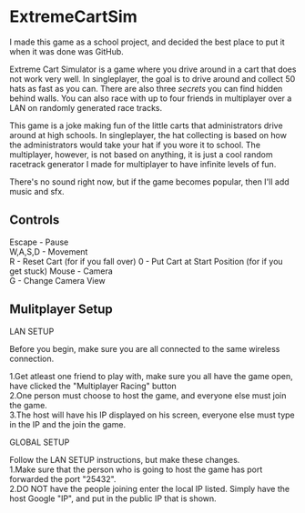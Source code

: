 ExtremeCartSim
==============

I made this game as a school project, and decided the best place to put it when it was done was GitHub.

Extreme Cart Simulator is a game where you drive around in a cart that does not work very well. In singleplayer, the goal is to drive around and collect 50 hats as fast as you can.  There are also three *secrets* you can find hidden behind walls. You can also race with up to four friends in multiplayer over a LAN on randomly generated race tracks. 

This game is a joke making fun of the little carts that administrators drive around at high schools. In singleplayer, the hat collecting is based on how the administrators would take your hat if you wore it to school. The multiplayer, however, is not based on anything, it is just a cool random racetrack generator I made for multiplayer to have infinite levels of fun. 


There's no sound right now, but if the game becomes popular, then I'll add music and sfx.

Controls
--------
Escape - Pause  
W,A,S,D - Movement  
R - Reset Cart (for if you fall over)
0 - Put Cart at Start Position (for if you get stuck)
Mouse - Camera  
G - Change Camera View  

Mulitplayer Setup
-----------------
LAN SETUP  
  
Before you begin, make sure you are all connected to the same wireless connection.  
  
1.Get atleast one friend to play with, make sure you all have the game open,  have clicked the "Multiplayer Racing" button  
2.One person must choose to host the game, and everyone else must join the game.  
3.The host will have his IP displayed on his screen, everyone else must type in the IP and the join the game.  

GLOBAL SETUP   
  
Follow the LAN SETUP instructions, but make these changes.  
1.Make sure that the person who is going to host the game has port forwarded the port "25432".  
2.DO NOT have the people joining enter the local IP listed. Simply have the host Google "IP", and put in the public IP that is shown.  
